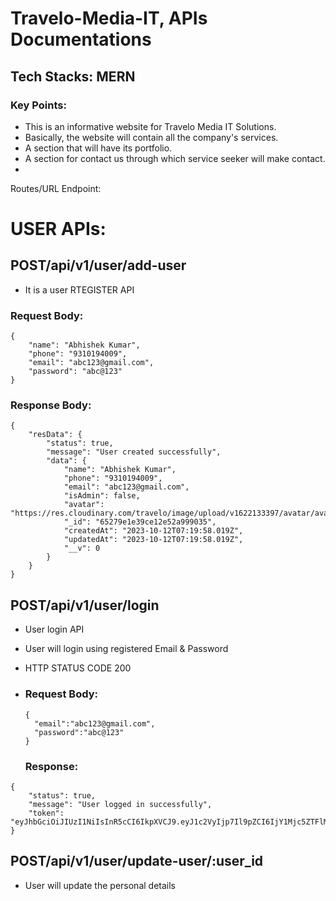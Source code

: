 # Travelo-Media-IT, APIs Documentations
## Tech Stacks: MERN
### Key Points:
- This is an informative website for Travelo Media IT Solutions. 
- Basically, the website will contain all the company's services.
- A section that will have its portfolio.
- A  section for contact us through which service seeker will make contact.
- 

 Routes/URL Endpoint:
 # USER APIs:
 ## POST/api/v1/user/add-user
 - It is a user RTEGISTER API

### Request Body:
```
{
    "name": "Abhishek Kumar",
    "phone": "9310194009",
    "email": "abc123@gmail.com",
    "password": "abc@123"
}
```
### Response Body:
```
{
    "resData": {
        "status": true,
        "message": "User created successfully",
        "data": {
            "name": "Abhishek Kumar",
            "phone": "9310194009",
            "email": "abc123@gmail.com",
            "isAdmin": false,
            "avatar": "https://res.cloudinary.com/travelo/image/upload/v1622133397/avatar/avatar_cugq40.png",
            "_id": "65279e1e39ce12e52a999035",
            "createdAt": "2023-10-12T07:19:58.019Z",
            "updatedAt": "2023-10-12T07:19:58.019Z",
            "__v": 0
        }
    }
}
```
## POST/api/v1/user/login
- User login  API
- User will login using registered Email & Password
- HTTP STATUS CODE 200

- ### Request Body:
  ```
  {
    "email":"abc123@gmail.com",
    "password":"abc@123"
  }
  ```

  
  ### Response:
```
{
    "status": true,
    "message": "User logged in successfully",
    "token": "eyJhbGciOiJIUzI1NiIsInR5cCI6IkpXVCJ9.eyJ1c2VyIjp7Il9pZCI6IjY1Mjc5ZTFlMzljZTEyZTUyYTk5OTAzNSIsImlzQWRtaW4iOmZhbHNlfSwiaWF0IjoxNjk3MDk1NjA4LCJleHAiOjE2OTcwOTU5MDh9.VWZgaBMmpA4B1kOedtyQTjHe3qlfBSu5zzBn8cW7csQ"
}
```
## POST/api/v1/user/update-user/:user_id
- User will update the personal details

